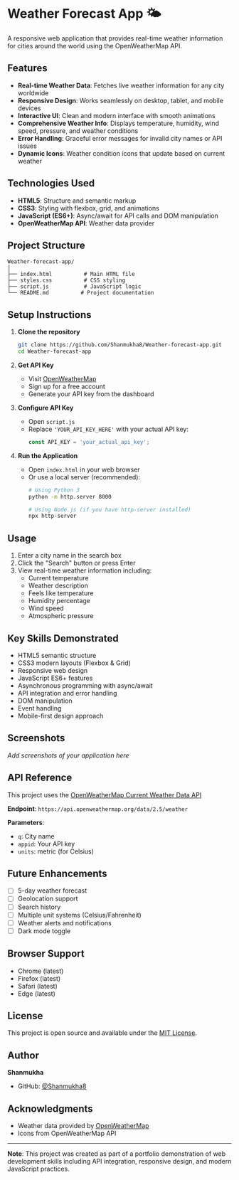 # Weather Forecast App 🌤️

A responsive web application that provides real-time weather information for cities around the world using the OpenWeatherMap API.

## Features

- **Real-time Weather Data**: Fetches live weather information for any city worldwide
- **Responsive Design**: Works seamlessly on desktop, tablet, and mobile devices
- **Interactive UI**: Clean and modern interface with smooth animations
- **Comprehensive Weather Info**: Displays temperature, humidity, wind speed, pressure, and weather conditions
- **Error Handling**: Graceful error messages for invalid city names or API issues
- **Dynamic Icons**: Weather condition icons that update based on current weather

## Technologies Used

- **HTML5**: Structure and semantic markup
- **CSS3**: Styling with flexbox, grid, and animations
- **JavaScript (ES6+)**: Async/await for API calls and DOM manipulation
- **OpenWeatherMap API**: Weather data provider

## Project Structure

```
Weather-forecast-app/
│
├── index.html          # Main HTML file
├── styles.css          # CSS styling
├── script.js           # JavaScript logic
└── README.md          # Project documentation
```

## Setup Instructions

1. **Clone the repository**
   ```bash
   git clone https://github.com/Shanmukha8/Weather-forecast-app.git
   cd Weather-forecast-app
   ```

2. **Get API Key**
   - Visit [OpenWeatherMap](https://openweathermap.org/api)
   - Sign up for a free account
   - Generate your API key from the dashboard

3. **Configure API Key**
   - Open `script.js`
   - Replace `'YOUR_API_KEY_HERE'` with your actual API key:
     ```javascript
     const API_KEY = 'your_actual_api_key';
     ```

4. **Run the Application**
   - Open `index.html` in your web browser
   - Or use a local server (recommended):
     ```bash
     # Using Python 3
     python -m http.server 8000
     
     # Using Node.js (if you have http-server installed)
     npx http-server
     ```

## Usage

1. Enter a city name in the search box
2. Click the "Search" button or press Enter
3. View real-time weather information including:
   - Current temperature
   - Weather description
   - Feels like temperature
   - Humidity percentage
   - Wind speed
   - Atmospheric pressure

## Key Skills Demonstrated

- HTML5 semantic structure
- CSS3 modern layouts (Flexbox & Grid)
- Responsive web design
- JavaScript ES6+ features
- Asynchronous programming with async/await
- API integration and error handling
- DOM manipulation
- Event handling
- Mobile-first design approach

## Screenshots

*Add screenshots of your application here*

## API Reference

This project uses the [OpenWeatherMap Current Weather Data API](https://openweathermap.org/current)

**Endpoint**: `https://api.openweathermap.org/data/2.5/weather`

**Parameters**:
- `q`: City name
- `appid`: Your API key
- `units`: metric (for Celsius)

## Future Enhancements

- [ ] 5-day weather forecast
- [ ] Geolocation support
- [ ] Search history
- [ ] Multiple unit systems (Celsius/Fahrenheit)
- [ ] Weather alerts and notifications
- [ ] Dark mode toggle

## Browser Support

- Chrome (latest)
- Firefox (latest)
- Safari (latest)
- Edge (latest)

## License

This project is open source and available under the [MIT License](LICENSE).

## Author

**Shanmukha**
- GitHub: [@Shanmukha8](https://github.com/Shanmukha8)

## Acknowledgments

- Weather data provided by [OpenWeatherMap](https://openweathermap.org/)
- Icons from OpenWeatherMap API

---

**Note**: This project was created as part of a portfolio demonstration of web development skills including API integration, responsive design, and modern JavaScript practices.
